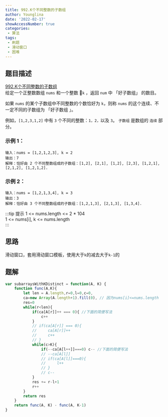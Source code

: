 ```yaml
---
title: 992.K个不同整数的子数组
author: Younglina
date: '2022-02-17'
showAccessNumber: true
categories:
 - 算法
tags:
 - 刷题
 - 滑动窗口
 - 困难
--- 
```

## 题目描述
[992.K个不同整数的子数组](https://leetcode-cn.com/problems/subarrays-with-k-different-integers/)  
给定一个正整数数组 `nums` 和一个整数 `k` ，返回 `num` 中 「好子数组」 的数目。

如果 `nums` 的某个子数组中不同整数的个数恰好为 `k`，则称 `nums` 的这个连续、不一定不同的子数组为 「好子数组 」。

例如，`[1,2,3,1,2]` 中有 `3` 个不同的整数：`1，2，`以及 `3`。
`子数组` 是数组的 `连续` 部分。

### 示例 1：
```
输入：nums = [1,2,1,2,3], k = 2  
输出：7  
解释：恰好由 2 个不同整数组成的子数组：[1,2], [2,1], [1,2], [2,3], [1,2,1], [2,1,2], [1,2,1,2].  
```

### 示例 2：
```
输入：nums = [1,2,1,3,4], k = 3  
输出：3  
解释：恰好由 3 个不同整数组成的子数组：[1,2,1,3], [2,1,3], [1,3,4].  
```

:::tip 提示
1 <= nums.length <= 2 * 104  
1 <= nums[i], k <= nums.length  
:::

## 思路
滑动窗口，套用滑动窗口模板，使用大于`k`的减去大于`k-1`的

## 题解
```javascript
var subarraysWithKDistinct = function(A, K) {
    function func(A,K){
        let len = A.length,r=0,l=0,c=0,
        ca=new Array(A.length+1).fill(0), // 因为nums[i]<=nums.length
        res=0
        while(r<len){
            if(ca[A[r]]++ === 0){ //下面的简便写法
                c++
            }
            // if(ca[A[r]] === 0){
            //     ca[A[r]]++
            //     c++
            // }
            while(c>K){
                if(--ca[A[l++]]===0) c-- //下面的简便写法
                // --ca[A[l]]
                // if(ca[A[l]]===0){
                //     l++
                // }
                // c--
            }
            res += r-l+1
            r++
        }
        return res
    }
    return func(A, K) - func(A, K-1)
}
```